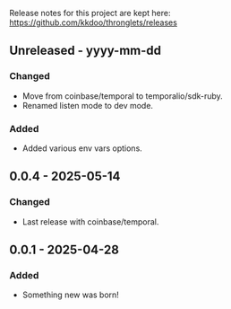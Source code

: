 Release notes for this project are kept here: https://github.com/kkdoo/thronglets/releases

## Unreleased - yyyy-mm-dd

### Changed

- Move from coinbase/temporal to temporalio/sdk-ruby.
- Renamed listen mode to dev mode.

### Added

- Added various env vars options.

## 0.0.4 - 2025-05-14

### Changed

- Last release with coinbase/temporal.

## 0.0.1 - 2025-04-28

### Added

- Something new was born!
